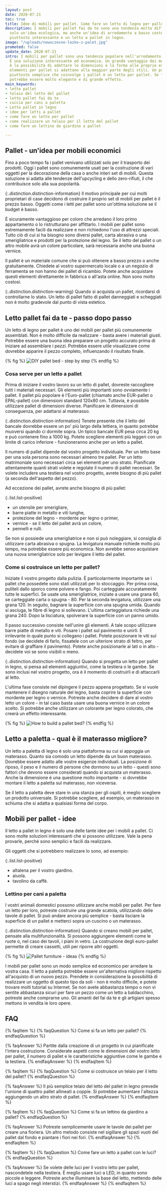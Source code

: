 ```yaml
---
layout: post
date: 2020-07-21
toc: true
title: Idee di mobili per pallet. Come fare un letto di legno per pallet?
description: I mobili per pallet fai da te sono una tendenza molto diffusa. Non è
  solo un'idea ecologica, ma anche un'idea di arredamento a basso costo. Una soluzione
  piuttosto interessante è un letto a pallet in legno.
image: "/uploads/nowoczesne-lozko-z-palet.jpg"
promoted: false
update_date: 2020-07-21
intro: I mobili per pallet sono una tendenza popolare nell'arredamento della casa.
  È una soluzione interessante ed economica. Un grande vantaggio dei mobili per pallet
  è la possibilità di adattare le dimensioni e la forma alle proprie esigenze. Gli
  elementi per pallet si adattano alla maggior parte degli stili. Un progetto fai-da-te
  piuttosto semplice che coinvolge i pallet è un letto per pallet. Se fatto bene,
  potrebbe essere molto elegante e di grande effetto.
main_keywords:
- letto pallet
- telaio del letto del pallet
- letto pallet fai da te
- cuccia per cani a paletta
- Letto pallet in legno
- idee per letti a pallet
- come fare un letto per pallet
- come realizzare un telaio per il letto del pallet
- come fare un lettino da giardino a pallet

---
```

## Pallet - un'idea per mobili economici

Fino a poco tempo fa i pallet venivano utilizzati solo per il trasporto dei prodotti. Oggi i pallet sono comunemente usati per la costruzione di vari oggetti per la decorazione della casa o anche interi set di mobili. Questa soluzione si adatta alle tendenze dell'upcycling e dello zero-rifiuti, il che contribuisce solo alla sua popolarità.

{:.distinction.distinction-information}
Il motivo principale per cui molti proprietari di case decidono di costruire il proprio set di mobili per pallet è il prezzo basso. Oggetti come i letti per pallet sono un'ottima soluzione se il budget è basso.

È sicuramente vantaggioso per coloro che arredano il loro primo appartamento o lo ristrutturano per affittarlo. I mobili per pallet sono estremamente facili da realizzare e non richiedono l'uso di attrezzi speciali. Tutto ciò di cui si ha bisogno sono diversi pallet, carta abrasiva o una smerigliatrice e prodotti per la protezione del legno. Se il letto del pallet o un altro mobile avrà un colore particolare, sarà necessaria anche una buona vernice.

Il pallet è un materiale comune che si può ottenere a basso prezzo o anche gratuitamente. Chiedete al vostro supermercato locale o a un negozio di ferramenta se non hanno dei pallet di ricambio. Potete anche acquistare questi elementi direttamente in fabbrica o all'asta online. Non sono molto costosi.

{:.distinction.distinction-warning}
Quando si acquista un pallet, ricordarsi di controllarne lo stato. Un letto di pallet fatto di pallet danneggiati e scheggiati non è molto gradevole dal punto di vista estetico.

## Letto pallet fai da te - passo dopo passo

Un letto di legno per pallet è uno dei mobili per pallet più comunemente assemblati. Non è molto difficile da realizzare - basta avere i materiali giusti. Potrebbe essere una buona idea preparare un progetto accurato prima di iniziare ad assemblare i pezzi. Potrebbe essere utile visualizzare come dovrebbe apparire il pezzo completo, influenzando il risultato finale.

{% fig %}
![DIY pallet bed - step by step](/uploads/lozko-na-paletach-jak-go-zrobic-krok-po-kroku.jpg "DIY pallet bed - step by step")
{% endfig %}

### Cosa serve per un letto a pallet

Prima di iniziare il vostro lavoro su un letto di pallet, dovreste raccogliere tutti i materiali necessari. Gli elementi più importanti sono ovviamente i pallet. Il pallet più popolare è l'Euro-pallet (chiamato anche EUR-pallet o EPAL-pallet) con dimensioni standard 120x80 cm. Tuttavia, è possibile utilizzare pallet di dimensioni diverse. Pianificare le dimensioni di conseguenza, per adattarsi al materasso.

{:.distinction.distinction-information}
Tenete presente che il letto del bancale dovrebbe essere un po' più largo della lettiera, in quanto potrebbe muoversi quando ci dormite sopra. Un tipico bancale EUR pesa circa 20 kg e può contenere fino a 1000 kg. Potete scegliere elementi più leggeri con un limite di carico inferiore - funzioneranno anche per un letto a pallet.

Il numero di pallet dipende dal vostro progetto individuale. Per un letto base per una sola persona sono necessari almeno tre pallet. Per un letto matrimoniale sono necessari circa sei elementi per uno strato. Pianificate attentamente quanti strati volete e regolate il numero di pallet necessari. Se volete includere una testiera nel vostro progetto, avrete bisogno di più pallet (a seconda dell'aspetto del pezzo).

Ad eccezione dei pallet, avrete anche bisogno di più pallet:

{:.list.list-positive}

* un utensile per smerigliare,
* barre piatte in metallo e viti lunghe,
* protezione del legno - mordente per legno o primer,
* vernice - se il letto del pallet avrà un colore,
* pennelli e rulli.

Se non si possiede una smerigliatrice e non si può noleggiare, si consiglia di utilizzare carta abrasiva o spugna. La levigatura manuale richiede molto più tempo, ma potrebbe essere più economica. Non avrebbe senso acquistare una nuova smerigliatrice solo per levigare il letto del pallet.

### Come si costruisce un letto per pallet?

Iniziate il vostro progetto dalla pulizia. È particolarmente importante se i pallet che possedete sono stati utilizzati per lo stoccaggio. Per prima cosa, puliteli dallo sporco come polvere e fango. Poi carteggiate accuratamente tutte le superfici. Se usate una smerigliatrice, iniziate a usare una grana 60, se carteggiate carta o spugna - 80. Per la seconda levigatura, utilizzare una grana 120. In seguito, bagnare la superficie con una spugna umida. Quando si asciuga, le fibre di legno si sollevano. L'ultima carteggiatura richiede una grana 240. Dopo la lisciatura, spolverare la superficie con un panno umido.

Il passo successivo consiste nell'unire gli elementi. A tale scopo utilizzare barre piatte di metallo e viti. Posare i pallet sul pavimento e unirli. È irrilevante in quale punto si collegano i pallet. Potete posizionare le viti sul fondo (se decidete di farlo, fissatele con un ulteriore strato di feltro, per evitare di graffiare il pavimento). Potete anche posizionarle ai lati o in alto - decidete voi se sono visibili o meno.

{:.distinction.distinction-information}
Quando si progetta un letto per pallet in legno, si pensa ad elementi aggiuntivi, come la testiera o le gambe. Se sono inclusi nel vostro progetto, ora è il momento di costruirli e di attaccarli al letto.

L'ultima fase consiste nel dipingere il pezzo appena progettato. Se si vuole mantenere il disegno naturale del legno, basta coprire la superficie con mordente per legno o vernice. Potreste anche decidere di dare al vostro letto un colore - in tal caso basta usare una buona vernice in un colore scelto. Si potrebbe anche utilizzare un colorante per legno colorato, che creerà un effetto interessante.

{% fig %}
![How to build a pallet bed?](/uploads/jak-wykonac-lozko-z-palet.jpg "How to build a pallet bed?")
{% endfig %}

## Letto a paletta - qual è il materasso migliore?

Un letto a paletta di legno è solo una piattaforma su cui si appoggia un materasso. Quanto sia comodo un letto dipende da un buon materasso. Dovrebbe essere adatto alle vostre esigenze individuali. La posizione di riposo, il peso e il numero di persone che dormono su un letto - questi sono fattori che devono essere considerati quando si acquista un materasso. Anche la dimensione è una questione molto importante - si dovrebbe montare il letto a paletta sul materasso, non viceversa.

Se il letto a paletta deve stare in una stanza per gli ospiti, è meglio scegliere un prodotto universale. Si potrebbe scegliere, ad esempio, un materasso in schiuma che si adatta a qualsiasi forma del corpo.

## Mobili per pallet - idee

Il letto a pallet in legno è solo una delle tante idee per i mobili a pallet. Ci sono molte soluzioni interessanti che si possono utilizzare. Vale la pena provarle, perché sono semplici e facili da realizzare.

Gli oggetti che si potrebbero realizzare lo sono, ad esempio:

{:.list.list-positive}

* altalena per il vostro giardino.
* aiuola.
* tavolino da caffè.

### Lettino per cani a paletta

I vostri animali domestici possono utilizzare anche mobili per pallet. Per fare un letto per loro, potreste costruire una grande scatola, utilizzando delle tavole di pallet. Si può andare ancora più semplice - basta lisciare la superficie di un pallet e metterci sopra un cuscino o un materasso.

{:.distinction.distinction-information}
Quando si creano mobili per pallet, pensate alla multifunzionalità. Si possono aggiungere elementi come le ruote o, nel caso dei tavoli, i piani in vetro. La costruzione degli euro-pallet permette di creare cassetti, utili per riporre altri oggetti.

{% fig %}
![Pallet furniture - ideas](/uploads/inne-pomysly-na-meble-z-palet.jpg "Pallet furniture - ideas")
{% endfig %}

I mobili per pallet sono un modo semplice ed economico per arredare la vostra casa. Il letto a paletta potrebbe essere un'alternativa migliore rispetto all'acquisto di un nuovo pezzo. Prendete in considerazione la possibilità di realizzare un oggetto di questo tipo da soli - non è molto difficile, e potete trovare molti tutorial su Internet. Se non avete abbastanza tempo o non vi sentite abbastanza sicuri per fare un pezzo come un letto a baldacchino, potreste anche comprarne uno. Gli amanti del fai da te e gli artigiani spesso mettono in vendita le loro opere.

## FAQ

{% faqItem %}
{% faqQuestion %}
Come si fa un letto per pallet?
{% endfaqQuestion %}

{% faqAnswer %}
Partite dalla creazione di un progetto in cui pianificate l'intera costruzione. Considerate aspetti come le dimensioni del vostro letto per pallet, il numero di pallet e le caratteristiche aggiuntive come le gambe e la testiera.
{% endfaqAnswer %}
{% endfaqItem %}

{% faqItem %}
{% faqQuestion %}
Come si costruisce un telaio per il letto del pallet?
{% endfaqQuestion %}

{% faqAnswer %}
Il più semplice telaio del letto del pallet in legno prevede l'unione di quattro pallet allineati a coppie. Si potrebbe aumentare l'altezza aggiungendo un altro strato di pallet.
{% endfaqAnswer %}
{% endfaqItem %}

{% faqItem %}
{% faqQuestion %}
Come si fa un lettino da giardino a pallet?
{% endfaqQuestion %}

{% faqAnswer %}
Potreste semplicemente usare le tavole dei pallet per creare una fioriera. Un altro metodo consiste nel sigillare gli spazi vuoti del pallet dal fondo e piantare i fiori nei fori.
{% endfaqAnswer %}
{% endfaqItem %}

{% faqItem %}
{% faqQuestion %}
Come fare un letto a pallet con le luci?
{% endfaqQuestion %}

{% faqAnswer %}
Se volete delle luci per il vostro letto per pallet, nascondetele nella testiera. È meglio usare luci a LED, in quanto sono piccole e leggere. Potreste anche illuminare la base del letto, mettendo delle luci a spago negli interstizi.
{% endfaqAnswer %}
{% endfaqItem %}